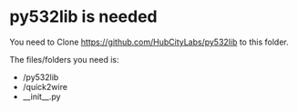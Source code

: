 # py532lib is needed

You need to Clone https://github.com/HubCityLabs/py532lib to this folder.

The files/folders you need is:

- /py532lib
- /quick2wire
- \_\_init\_\_.py